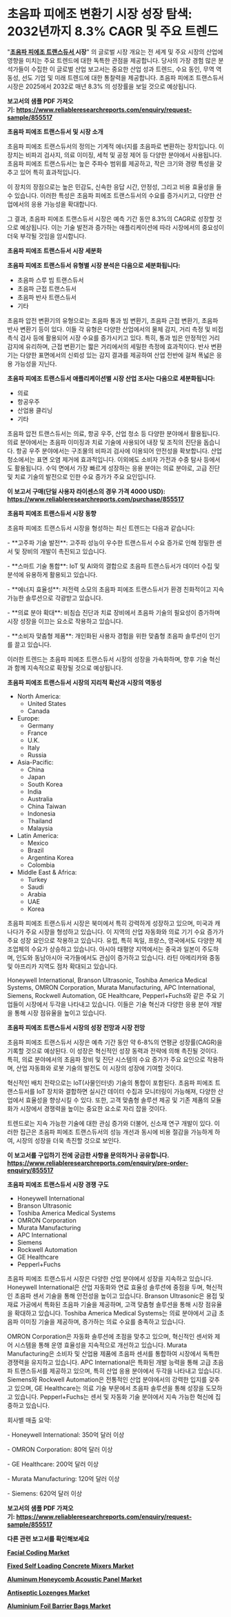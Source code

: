 <p><h1>초음파 피에조 변환기 시장 성장 탐색: 2032년까지 8.3% CAGR 및 주요 트렌드</h1></p><p>"<strong><a href="https://www.reliableresearchreports.com/ultrasonic-piezo-transducer-r855517?utm_campaign=105&utm_medium=7&utm_source=Github&utm_content=ia&utm_term=15032025&utm_id=ultrasonic-piezo-transducer">초음파 피에조 트랜스듀서&nbsp;</a></strong><strong>시장</strong>" 의 글로벌 시장 개요는 전 세계 및 주요 시장의 산업에 영향을 미치는 주요 트렌드에 대한 독특한 관점을 제공합니다. 당사의 가장 경험 많은 분석가들이 수집한 이 글로벌 산업 보고서는 중요한 산업 성과 트렌드, 수요 동인, 무역 역동성, 선도 기업 및 미래 트렌드에 대한 통찰력을 제공합니다. 초음파 피에조 트랜스듀서 시장은 2025에서 2032로 매년 8.3% 의 성장률을 보일 것으로 예상됩니다.&nbsp;</p>
<p><strong>보고서의 샘플 PDF 가져오기:&nbsp;<a href="https://www.reliableresearchreports.com/enquiry/request-sample/855517?utm_campaign=105&utm_medium=7&utm_source=Github&utm_content=ia&utm_term=15032025&utm_id=ultrasonic-piezo-transducer">https://www.reliableresearchreports.com/enquiry/request-sample/855517</a></strong></p>
<p><strong>초음파 피에조 트랜스듀서 및 시장 소개</strong></p>
<p><p>초음파 피에조 트랜스듀서의 정의는 기계적 에너지를 초음파로 변환하는 장치입니다. 이 장치는 비파괴 검사지, 의료 이미징, 세척 및 공정 제어 등 다양한 분야에서 사용됩니다. 초음파 피에조 트랜스듀서는 높은 주파수 범위를 제공하고, 작은 크기와 경량 특성을 갖추고 있어 특히 효과적입니다. </p><p>이 장치의 장점으로는 높은 민감도, 신속한 응답 시간, 안정성, 그리고 비용 효율성을 들 수 있습니다. 이러한 특성은 초음파 피에조 트랜스듀서의 수요를 증가시키고, 다양한 산업에서의 응용 가능성을 확대합니다. </p><p>그 결과, 초음파 피에조 트랜스듀서 시장은 예측 기간 동안 8.3%의 CAGR로 성장할 것으로 예상됩니다. 이는 기술 발전과 증가하는 애플리케이션에 따라 시장에서의 중요성이 더욱 부각될 것임을 암시합니다.</p></p>
<p><strong>초음파 피에조 트랜스듀서 시장 세분화</strong></p>
<p><strong>초음파 피에조 트랜스듀서 유형별 시장 분석은 다음으로 세분화됩니다:</strong></p>
<p><ul><li>초음파 스루 빔 트랜스듀서</li><li>초음파 근접 트랜스듀서</li><li>초음파 반사 트랜스듀서</li><li>기타</li></ul></p>
<p><p>초음파 압전 변환기의 유형으로는 초음파 통과 빔 변환기, 초음파 근접 변환기, 초음파 반사 변환기 등이 있다. 이들 각 유형은 다양한 산업에서의 물체 감지, 거리 측정 및 비접촉식 검사 등에 활용되어 시장 수요를 증가시키고 있다. 특히, 통과 빔은 안정적인 거리 감지에 유리하며, 근접 변환기는 짧은 거리에서의 세밀한 측정에 효과적이다. 반사 변환기는 다양한 표면에서의 신뢰성 있는 감지 결과를 제공하여 산업 전반에 걸쳐 폭넓은 응용 가능성을 지닌다.</p></p>
<p><strong>초음파 피에조 트랜스듀서 애플리케이션별 시장 산업 조사는 다음으로 세분화됩니다:</strong></p>
<p><ul><li>의료</li><li>항공우주</li><li>산업용 클리닝</li><li>기타</li></ul></p>
<p><p>초음파 압전 트랜스듀서는 의료, 항공 우주, 산업 청소 등 다양한 분야에서 활용됩니다. 의료 분야에서는 초음파 이미징과 치료 기술에 사용되어 내장 및 조직의 진단을 돕습니다. 항공 우주 분야에서는 구조물의 비파괴 검사에 이용되어 안전성을 확보합니다. 산업 청소에서는 표면 오염 제거에 효과적입니다. 이외에도 소비자 가전과 수중 탐사 등에서도 활용됩니다. 수익 면에서 가장 빠르게 성장하는 응용 분야는 의료 분야로, 고급 진단 및 치료 기술의 발전으로 인한 수요 증가가 주요 요인입니다.</p></p>
<p><strong>이 보고서 구매(단일 사용자 라이센스의 경우 가격 4000 USD): <a href="https://www.reliableresearchreports.com/purchase/855517?utm_campaign=105&utm_medium=7&utm_source=Github&utm_content=ia&utm_term=15032025&utm_id=ultrasonic-piezo-transducer">https://www.reliableresearchreports.com/purchase/855517</a></strong></p>
<p><strong>초음파 피에조 트랜스듀서 시장 동향</strong></p>
<p><p>초음파 피에조 트랜스듀서 시장을 형성하는 최신 트렌드는 다음과 같습니다:</p><p>- **고주파 기술 발전**: 고주파 성능이 우수한 트랜스듀서 수요 증가로 인해 정밀한 센서 및 장비의 개발이 촉진되고 있습니다.</p><p>- **스마트 기술 통합**: IoT 및 AI와의 결합으로 초음파 트랜스듀서가 데이터 수집 및 분석에 유용하게 활용되고 있습니다.</p><p>- **에너지 효율성**: 저전력 소모의 초음파 피에조 트랜스듀서가 환경 친화적이고 지속 가능한 솔루션으로 각광받고 있습니다.</p><p>- **의료 분야 확대**: 비침습 진단과 치료 장비에서 초음파 기술의 필요성이 증가하며 시장 성장을 이끄는 요소로 작용하고 있습니다.</p><p>- **소비자 맞춤형 제품**: 개인화된 사용자 경험을 위한 맞춤형 초음파 솔루션이 인기를 끌고 있습니다.</p><p>이러한 트렌드는 초음파 피에조 트랜스듀서 시장의 성장을 가속화하며, 향후 기술 혁신과 함께 지속적으로 확장될 것으로 예상됩니다.</p></p>
<p><strong>초음파 피에조 트랜스듀서 시장의 지리적 확산과 시장의 역동성</strong></p>
<p><ul>
    <li>
        North America:
        <ul>
            <li>United States</li>
            <li>Canada</li>
        </ul>
    </li>
    <li>
        Europe:
        <ul>
            <li>Germany</li>
            <li>France</li>
            <li>U.K.</li>
            <li>Italy</li>
            <li>Russia</li>
        </ul>
    </li>
    <li>
        Asia-Pacific:
        <ul>
            <li>China</li>
            <li>Japan</li>
            <li>South Korea</li>
            <li>India</li>
            <li>Australia</li>
            <li>China Taiwan</li>
            <li>Indonesia</li>
            <li>Thailand</li>
            <li>Malaysia</li>
        </ul>
    </li>
    <li>
        Latin America:
        <ul>
            <li>Mexico</li>
            <li>Brazil</li>
            <li>Argentina Korea</li>
            <li>Colombia</li>
        </ul>
    </li>
    <li>
        Middle East & Africa:
        <ul>
            <li>Turkey</li>
            <li>Saudi</li>
            <li>Arabia</li>
            <li>UAE</li>
            <li>Korea</li>
        </ul>
    </li>
    </ul></p>
<p><p>초음파 피에조 트랜스듀서 시장은 북미에서 특히 강력하게 성장하고 있으며, 미국과 캐나다가 주요 시장을 형성하고 있습니다. 이 지역의 산업 자동화와 의료 기기 수요 증가가 주요 성장 요인으로 작용하고 있습니다. 유럽, 특히 독일, 프랑스, 영국에서도 다양한 제조업체의 수요가 상승하고 있습니다. 아시아 태평양 지역에서는 중국과 일본이 주도하며, 인도와 동남아시아 국가들에서도 관심이 증가하고 있습니다. 라틴 아메리카와 중동 및 아프리카 지역도 점차 확대되고 있습니다. </p><p>Honeywell International, Branson Ultrasonic, Toshiba America Medical Systems, OMRON Corporation, Murata Manufacturing, APC International, Siemens, Rockwell Automation, GE Healthcare, Pepperl+Fuchs와 같은 주요 기업들이 시장에서 두각을 나타내고 있습니다. 이들은 기술 혁신과 다양한 응용 분야 개발을 통해 시장 점유율을 높이고 있습니다.</p></p>
<p><strong>초음파 피에조 트랜스듀서 시장의 성장 전망과 시장 전망</strong></p>
<p><p>초음파 피에조 트랜스듀서 시장은 예측 기간 동안 약 6-8%의 연평균 성장률(CAGR)을 기록할 것으로 예상된다. 이 성장은 혁신적인 성장 동력과 전략에 의해 촉진될 것이다. 특히, 의료 분야에서의 초음파 장비 및 진단 시스템의 수요 증가가 주요 요인으로 작용하며, 산업 자동화와 로봇 기술의 발전도 이 시장의 성장에 기여할 것이다.</p><p>혁신적인 배치 전략으로는 IoT(사물인터넷) 기술의 통합이 포함된다. 초음파 피에조 트랜스듀서를 IoT 장치와 결합하면 실시간 데이터 수집과 모니터링이 가능해져, 다양한 산업에서 효율성을 향상시킬 수 있다. 또한, 고객 맞춤형 솔루션 제공 및 기존 제품의 모듈화가 시장에서 경쟁력을 높이는 중요한 요소로 자리 잡을 것이다.</p><p>트렌드로는 지속 가능한 기술에 대한 관심 증가와 더불어, 신소재 연구 개발이 있다. 이러한 접근은 초음파 피에조 트랜스듀서의 성능 개선과 동시에 비용 절감을 가능하게 하여, 시장의 성장을 더욱 촉진할 것으로 보인다.</p></p>
<p><strong>이 보고서를 구입하기 전에 궁금한 사항을 문의하거나 공유합니다. <a href="https://www.reliableresearchreports.com/enquiry/pre-order-enquiry/855517?utm_campaign=105&utm_medium=7&utm_source=Github&utm_content=ia&utm_term=15032025&utm_id=ultrasonic-piezo-transducer">https://www.reliableresearchreports.com/enquiry/pre-order-enquiry/855517</a></strong></p>
<p><strong>초음파 피에조 트랜스듀서 시장 경쟁 구도</strong></p>
<p><ul><li>Honeywell International</li><li>Branson Ultrasonic</li><li>Toshiba America Medical Systems</li><li>OMRON Corporation</li><li>Murata Manufacturing</li><li>APC International</li><li>Siemens</li><li>Rockwell Automation</li><li>GE Healthcare</li><li>Pepperl+Fuchs</li></ul></p>
<p><p>초음파 피에조 트랜스듀서 시장은 다양한 산업 분야에서 성장을 지속하고 있습니다. Honeywell International은 산업 자동화와 연료 효율성 솔루션에 중점을 두며, 혁신적인 초음파 센서 기술을 통해 안전성을 높이고 있습니다. Branson Ultrasonic은 용접 및 재료 가공에서 특화된 초음파 기술을 제공하며, 고객 맞춤형 솔루션을 통해 시장 점유율을 확대하고 있습니다. Toshiba America Medical Systems는 의료 분야에서 고급 초음파 이미징 기술을 제공하며, 증가하는 의료 수요를 충족하고 있습니다.</p><p>OMRON Corporation은 자동화 솔루션에 초점을 맞추고 있으며, 혁신적인 센서와 제어 시스템을 통해 운영 효율성을 지속적으로 개선하고 있습니다. Murata Manufacturing은 소비자 및 산업용 제품에 초음파 센서를 통합하여 시장에서 독특한 경쟁력을 유지하고 있습니다. APC International은 특화된 개발 능력을 통해 고급 초음파 트랜스듀서를 제공하고 있으며, 특히 산업 응용 분야에서 두각을 나타내고 있습니다. Siemens와 Rockwell Automation은 전통적인 산업 분야에서의 강력한 입지를 갖추고 있으며, GE Healthcare는 의료 기술 부문에서 초음파 솔루션을 통해 성장을 도모하고 있습니다. Pepperl+Fuchs는 센서 및 자동화 기술 분야에서 지속 가능한 혁신에 집중하고 있습니다. </p><p>회사별 매출 요약:</p><p>- Honeywell International: 350억 달러 이상</p><p>- OMRON Corporation: 80억 달러 이상</p><p>- GE Healthcare: 200억 달러 이상</p><p>- Murata Manufacturing: 120억 달러 이상</p><p>- Siemens: 620억 달러 이상</p></p>
<p><strong>보고서의 샘플 PDF 가져오기:&nbsp;<a href="https://www.reliableresearchreports.com/enquiry/request-sample/855517?utm_campaign=105&utm_medium=7&utm_source=Github&utm_content=ia&utm_term=15032025&utm_id=ultrasonic-piezo-transducer">https://www.reliableresearchreports.com/enquiry/request-sample/855517</a></strong></p>
<p><strong></strong></p>
<p><strong></strong></p>
<p><strong></strong></p>
<p><strong></strong></p>
<p><strong>다른 관련 보고서를 확인해보세요</strong></p>
<p><strong><p><a href="https://github.com/pilukypalis/Market-Research-Report-List-1/blob/main/facial-coding-market.md?utm_campaign=105&utm_medium=7&utm_source=Github&utm_content=ia&utm_term=15032025&utm_id=ultrasonic-piezo-transducer">Facial Coding Market</a></p><p><a href="https://github.com/latzerelfigo48/Market-Research-Report-List-1/blob/main/fixed-self-loading-concrete-mixers-market.md?utm_campaign=105&utm_medium=7&utm_source=Github&utm_content=ia&utm_term=15032025&utm_id=ultrasonic-piezo-transducer">Fixed Self Loading Concrete Mixers Market</a></p><p><a href="https://github.com/ghaligopezf5/Market-Research-Report-List-1/blob/main/aluminum-honeycomb-acoustic-panel-market.md?utm_campaign=105&utm_medium=7&utm_source=Github&utm_content=ia&utm_term=15032025&utm_id=ultrasonic-piezo-transducer">Aluminum Honeycomb Acoustic Panel Market</a></p><p><a href="https://github.com/drielvinki/Market-Research-Report-List-1/blob/main/antiseptic-lozenges-market.md?utm_campaign=105&utm_medium=7&utm_source=Github&utm_content=ia&utm_term=15032025&utm_id=ultrasonic-piezo-transducer">Antiseptic Lozenges Market</a></p><p><a href="https://github.com/moratronak3q/Market-Research-Report-List-1/blob/main/aluminium-foil-barrier-bags-market.md?utm_campaign=105&utm_medium=7&utm_source=Github&utm_content=ia&utm_term=15032025&utm_id=ultrasonic-piezo-transducer">Aluminium Foil Barrier Bags Market</a></p></strong></p>
<p></p>